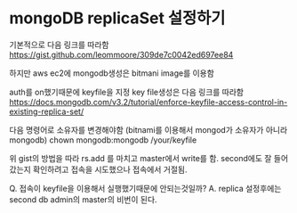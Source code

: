 # mongoDB replicaSet 설정하기

기본적으로 다음 링크를 따라함
https://gist.github.com/leommoore/309de7c0042ed697ee84

하지만 aws ec2에 mongodb생성은 bitmani image를 이용함

auth를 on했기때문에 keyfile을 지정
key file생성은 다음 링크를 따라함
https://docs.mongodb.com/v3.2/tutorial/enforce-keyfile-access-control-in-existing-replica-set/

다음 명령어로 소유자를 변경해야함 (bitnami를 이용해서 mongod가 소유자가 아니라 mongodb)
chown mongodb:mongodb /your/keyfile

위 gist의 방법을 따라 rs.add 를 마치고 master에서 write를 함.
second에도 잘 들어갔는지 확인하려고 접속을 시도했으나 접속에서 거절됨.

Q. 접속이 keyfile을 이용해서 실행했기때문에 안되는것일까?
A. replica 설정후에는 second db admin의 master의 비번이 된다.

